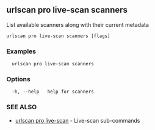 ## urlscan pro live-scan scanners

List available scanners along with their current metadata

```
urlscan pro live-scan scanners [flags]
```

### Examples

```
  urlscan pro live-scan scanners
```

### Options

```
  -h, --help   help for scanners
```

### SEE ALSO

* [urlscan pro live-scan](urlscan_pro_live-scan.md)	 - Live-scan sub-commands

